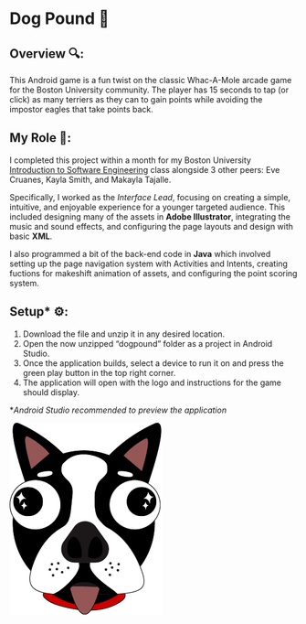 # Dog Pound 🐾

## Overview 🔍:
This Android game is a fun twist on the classic Whac-A-Mole arcade game for the Boston University community. The player has 15 seconds to tap (or click) as many terriers as they can to gain points while avoiding the impostor eagles that take points back. 

## My Role 🚧: 
I completed this project within a month for my Boston University [Introduction to Software Engineering](https://www.bu.edu/academics/eng/courses/eng-ec-327/) class alongside 3 other peers: Eve Cruanes, Kayla Smith, and Makayla Tajalle.

Specifically, I worked as the _Interface Lead_, focusing on creating a simple, intuitive, and enjoyable experience for a younger targeted audience. This included designing many of the assets in **Adobe Illustrator**, integrating the music and sound effects, and configuring the page layouts and design with basic **XML**. 

I also programmed a bit of the back-end code in **Java** which involved setting up the page navigation system with Activities and Intents, creating fuctions for makeshift animation of assets, and configuring the point scoring system.

## Setup* ⚙️:
1. Download the file and unzip it in any desired location.
2. Open the now unzipped “dogpound” folder as a project in Android Studio.
3. Once the application builds, select a device to run it on and press the green play button in the top right corner.
4. The application will open with the logo and instructions for the game should display.

*_Android Studio recommended to preview the application_

![App logo of a Boston terrier.](/app/src/main/res/drawable/dog.png)
